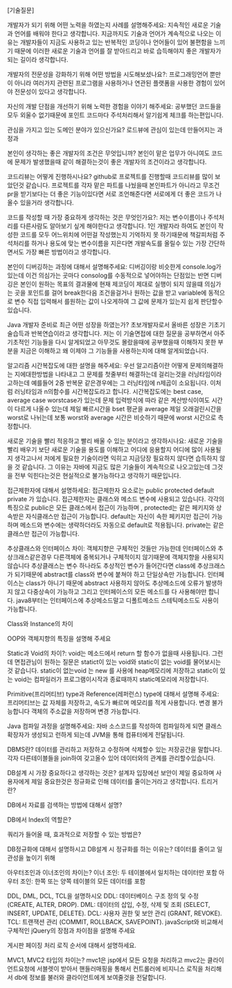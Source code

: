 [기술질문]

개발자가 되기 위해 어떤 노력을 하였는지 사례를 설명해주세요:
지속적인 새로운 기술과 언어를 배워야 한다고 생각합니다. 지금까지도 기술과 언어가 계속적으로 나오는 이유는 개발자들이 지금도 사용하고 있는 반복적인 코딩이나 언어들이 있어 불편함을 느끼기 때문에 이러한 새로운 기술과 언어를 잘 받아드리고 바로 습득해야지 좋은 개발자가 되는 길이라 생각합니다.

개발자의 전문성을 강화하기 위해 어떤 방법을 시도해보셨나요?:
프로그래밍언어 뿐만이 아니라 여러가지 관련된 프로그램을 사용하거나 연관된 플랫폼을 사용한 경험이 있어야 전문성이 있다고 생각합니다.

자신의 개발 단점을 개선하기 위해 노력한 경험을 이야기 해주세요:
공부했던 코드들을 모두 외울수 없기때문에 포인트 코드마다 주석처리해서 알기쉽게 체크를 하는편입니다.

관심을 가지고 있는 도메인 분야가 있으신가요?
로드뷰에 관심이 있는데 만들어지는 과정과

본인이 생각하는 좋은 개발자의 조건은 무엇입니까?
본인이 맡은 업무가 아니여도 코드에 문제가 발생했을때 같이 해결하는것이 좋은 개발자의 조건이라고 생각합니다.

코드리뷰는 어떻게 진행하시나요?
github로 프로젝트를 진행할때 코드리뷰를 많이 보았던것 같습니다.
프로젝트를 각자 맡은 파트를 나눴을때 본인파트가 아니라고 무조건 pr을 받기보다는 더 좋은 기능이있다면 서로 조언해준다면 서로에게 더 좋은 코드가 나올수 있을거라 생각합니다.

코드를 작성할 때 가장 중요하게 생각하는 것은 무엇인가요?:
저는 변수이름이나 주석처리를 다른사람도 알아보기 싶게 해야한다고 생각합니다. 1인 개발자라 하여도 본인이 작성한 코드를 모두 어느위치에 어떤걸 작성했는지 기억하지 못 하기때문에 책갈피처럼 주석처리를 하거나 용도에 맞는 변수이름을 지은다면 개발속도를 올릴수 있는 가장 간단하면서도 가장 빠른 방법이라고 생각합니다.

본인이 디버깅하는 과정에 대해서 설명해주세요:
디버깅이랑 비슷한게 console.log가 있는데 이건 의심가는 곳마다 consolog를 수동적으로 넣어야하는 단점있는 반면 디버깅은 본인이 원하는 목표의 결과물에 현재 제코딩이 제대로 실행이 되지 않을떄 의심가는 곳을 포인트를 걸어 break한다음 조건을걸거나 원하는 값을 받고 variable에 동적으로 변수 직접 입력해서 를원하는 값이 나오게하여 그 값에 문제가 있는지 쉽게 판단할수 있습니다.

Java 개발자 준비로 최근 어떤 성장을 하였는가?
초보개발자로서 올바른 성장은 기초기술습득과 반복연습이라고 생각합니다.  저는 이 기술면접에 대한 질문을 공부하면서 아주 기초적인 기능들을 다시 알게되었고 아무것도 몰랐을때에 공부했을때 이해하지 못한 부분을 지금은 이해하고 왜 이제야 그 기능들을 사용하는지에 대해 알게되었습니다. 

알고리즘 시간복잡도에 대한 설명을 해주세요:
우선 알고리즘이란 어떻게 문제의해결하는 지에대한방법을 나타내고 그 문제를 첫줄부터 해결하는데 걸리는것을 러닝타임이라고하는데 예를들어 2중 반복문 같은경우에는 그 러닝타임에 n제곱이 소요됩니다. 이처럼  러닝타임과 n의함수를 시간복잡도라고 합니다. 시간복잡도에는 best case, average case worstcase가 있는데 문제 입력방식에 따라 같은 계산방식이여도 시간이 다르게 나올수 있는데 제일 빠르시간을 bset 평균을 average 제일 오래걸린시간을 worst로 나뉘는데 보통 worst와 average 시간은 비슷하기 때문에 worst 시간으로 측정합니다.

새로운 기술을 빨리 적응하고 빨리 배울 수 있는 분이라고 생각하시나요:
새로운 기술을 빨리 배우기 보단 새로운 기술을 용도를 이해하고 어디에 응용할지 어디에 많이 사용될지 생각고나서 저에게 필요한 기술이라면 익히고 지금당장 필요하지 않다면 습득하지 않을 것 같습니다. 그 이유는 자바에 지금도 많은 기술들이 계속적으로 나오고있는데 그것을 전부 익힌다는것은 현실적으로 불가능하다고 생각하기 때문입니다.

접근제한자에 대해서 설명하세요:
접근제한자 요소로는 public protected default private 가 있습니다. 접근제한자는 클래스와 메소드 변수에 사용되고 있습니다. 각각의 특징으로 public은 모든 클래스에서 접근이 가능하며 , protected는 같은 페키지와 상속받은 자식클래스만 접근이 가능합니다. default는 자신이 속한 페키지만 접근이 가능하며 메소드와 변수에는 생략하더라도 자동으로 default로 적용됩니다. private는 같은 클래스만 접근이 가능합니다.

추상클래스와 인터페이스 차이:
객체지향은 구체적인 것들만 가능한데 인터페이스와 추상크래스같은경우 다른객체에 중복되거나 구체적이지 않기때문에 객체지향을 사용되지 않습니다 추상클래스는 변수 하나라도 추상적인 변수가 들어간다면 class에 추상크래스가 되기때문에 abstract를 class와 변수에 붙쳐야 하고 단일상속만 가능합니다. 인터페이스는 class가 아니기 때문에 abstract 사용하지 않아도 추상메소드에 오류가 발생하지 않고 다중상속이 가능하고 그리고 인터페이스의 모든 메소드를 다 사용해야만 합니다. java8부터는 인터페이스에 추상메소드말고 디폴트메소드 스테틱메소드도 사용이 가능합니다.

Class와 Instance의 차이

OOP와 객체지향의 특징을 설명해 주세요

Static과 Void의 차이?:
void는 메소드에서 return 할 함수가 없을때 사용됩니다.
그런데 면접관님이 원하는 질문은 statict이 있는 void와 static이 없는 void를  물어보시는것 같습니다. static이 없는void 는 new 를 사용에 heap메모리에 저장하고 static이 있는 void는 컴파일러가 프로그램이시작과 종료때까지 static메모리에 저장합니다.


Primitive(프리머티브) type과 Reference(레퍼런스) type에 대해서 설명해 주세요:
프리머티브는 값 자체를 저장하고, 속도가 빠르며 메모리를 적게 사용합니다. 변경 불가능합니다 객체의 주소값을 저장하며 변경 가능합니다.

Java 컴파일 과정을 설명해주세요:
자바 소스코드를 작성하여 컴파일하게 되면 클래스 확장자가 생성되고  런하게 되는데 JVM을 통해 컴퓨터에게 전달됩니다.
 
DBMS란?
데이터를 관리하고 저장하고 수정하며 삭제할수 있는 저장공간을 말합니다. 각자 다른테이블들을 join하여 갖고올수 있어 데이터와의 관계를 관리할수있습니다.

DB설계 시 가장 중요하다고 생각하는 것은?
설계자 입장에선 보안이 제일 중요하며 사용자에게 제일 중요한것은 정규화로 인해 데이터를 줄이는거라고 생각합니다.
트리거란?

DB에서 자료를 검색하는 방법에 대해서 설명?

DB에서 Index의 역할은?

쿼리가 들어올 때, 효과적으로 저장할 수 있는 방법은?

DB정규화에 대해서 설명하시고 DB설계 시 정규화를 하는 이유는?
데이터를 줄이고 일관성을 높이기 위해

아우터조인과 이너조인의 차이는?
이너 조인: 두 테이블에서 일치하는 데이터만 포함
아우터 조인: 한쪽 또는 양쪽 테이블의 모든 데이터를 포함 

DDL, DML, DCL, TCL을 설명하시오
DDL: 데이터베이스 구조 정의 및 수정 (CREATE, ALTER, DROP).
DML: 데이터의 삽입, 수정, 삭제 및 조회 (SELECT, INSERT, UPDATE, DELETE).
DCL: 사용자 권한 및 보안 관리 (GRANT, REVOKE).
TCL: 트랜잭션 관리 (COMMIT, ROLLBACK, SAVEPOINT).
javaScript와 비교해서 구체적인 jQuery의 장점과 차이점을 설명해 주세요

게시판 페이징 처리 로직 순서에 대해서 설명하세요.

MVC1, MVC2 타입의 차이는?
mvc1은 jsp에서 모든 요청을 처리하고 mvc2는 클라이언트요청에 서블렛이 받아서 핸들러매핑을 통해서 컨트롤러에 비지니스 로직을 처리해서  db에 정보를 불러와 클라이언트에게 보여줄것을 전달합니다.
